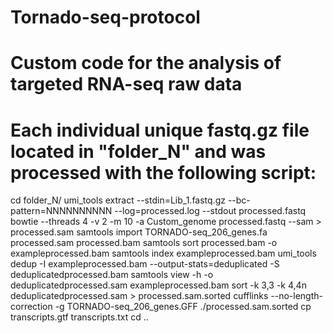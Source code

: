 # Tornado-seq-protocol
# Custom code for the analysis of targeted RNA-seq raw data

# Each individual unique fastq.gz file located in "folder_N" and was processed with the following script: 

cd folder_N/
umi_tools extract --stdin=Lib_1.fastq.gz --bc-pattern=NNNNNNNNNN --log=processed.log --stdout processed.fastq
bowtie --threads 4 -v 2 -m 10 -a Custom_genome processed.fastq --sam > processed.sam
samtools import TORNADO-seq_206_genes.fa processed.sam processed.bam
samtools sort processed.bam -o exampleprocessed.bam
samtools index exampleprocessed.bam
umi_tools dedup -I exampleprocessed.bam --output-stats=deduplicated -S deduplicatedprocessed.bam
samtools view -h -o deduplicatedprocessed.sam exampleprocessed.bam
sort -k 3,3 -k 4,4n deduplicatedprocessed.sam > processed.sam.sorted
cufflinks --no-length-correction -g TORNADO-seq_206_genes.GFF ./processed.sam.sorted
cp transcripts.gtf transcripts.txt
cd ..





